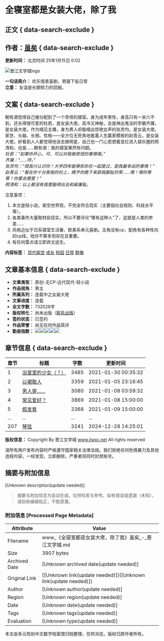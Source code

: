 # 全寝室都是女装大佬，除了我

## 正文 { data-search-exclude }


## 作者：[虽矣](http://www.jjwxc.net/oneauthor.php?authorid=1603563) { data-search-exclude }

**更新时间：** 北京时间 25年1月15日 0:02

![晋江文学城logo](//static.jjwxc.net/images/channel_2010/logo.gif)

**一句话简介：** 欢乐情景喜剧，男寝下饭日常  
**立意：** 友谊是长期努力的回报。

## 文案 { data-search-exclude }

朝有酒觉得自己被分配到了一个奇怪的寝室。身为成年男性，身高只有一米六不到，还长得很可爱的杜若，是女装大佬。高冷又神秘，总是神出鬼没的学霸齐骥，是女装大佬。作为唱见主播，身为男人却能唱出惊艳女声的张灵均，是女装大佬。家世、头脑、长相、性格——全方位无死角地套着人生赢家模板的赵青云，是女装大佬。好看到人人都觉得他该去做明星，自己也一门心思想着变红进入娱乐圈的照清和，也是……朝有酒：我的寝室果然有问题。  
*杜若：“如果你开心，可、可以对我做奇怪的事情哦。”*  
*齐骥：“……哼。”*  
*张灵均：“很高兴认识你！大学四年能够和你在一起度过，是我最幸运的事情！”*  
*赵青云：“看在你十分英俊的份上，赐予你跪下来舔我脚趾的荣……喂！喂你等等！你要去哪里！”*  
*照清和：以上都没有我更豁得出去和破廉耻。*

注意事项：
1. 本文是轻小说，架空世界观，不完全符合现实（主要指社会规则、科技水平等）。
2. 各类事件大量取材自现实，所以不要评论“哪有这种人”了，这就是人类的参差……
3. 风格近似于日系寝室生活番、欧美系单元喜剧。主角没有cp，配角有各种性向的cp线，戏份不算多但存在且重要。
4. 有任何雷点请立即弃文逃生。

**内容标签：** [现代架空](//www.jjwxc.net/bookbase.php?bq=126) [成长](//www.jjwxc.net/bookbase.php?bq=183) [校园](//www.jjwxc.net/bookbase.php?bq=185) [日常](//www.jjwxc.net/bookbase.php?bq=268) [群像](//www.jjwxc.net/bookbase.php?bq=356)

## 文章基本信息 { data-search-exclude }

- **文章类型：** 原创-无CP-近代现代-轻小说
- **作品视角：** 男主
- **所属系列：** 连载中之女装大佬
- **文章进度：** 连载
- **全文字数：** 732028字
- **版权转化：** 尚未出版（[联系出版](//www.jjwxc.net/aboutus/#fragment-29)）
- **签约状态：** 已签约
- **作品荣誉：** 尚无任何作品简评
- **勤奋指数：** ![](//static.jjwxc.net/images/flowerofauthor.png)![](//static.jjwxc.net/images/flowergrey.png)![](//static.jjwxc.net/images/flowergrey.png)![](//static.jjwxc.net/images/flowergrey.png)![](//static.jjwxc.net/images/flowergrey.png)

## 章节信息 { data-search-exclude }

| 章节 | 标题 | 字数 | 更新时间 |
| ---- | ---- | ---- | ---- |
| 1 | [浴室里的少女（？）](http://www.jjwxc.net/onebook.php?novelid=3943490&chapterid=1) | 3485 | 2021-01-30 00:35:32 |
| 2 | [以裙取人](http://www.jjwxc.net/onebook.php?novelid=3943490&chapterid=2) | 3359 | 2021-01-05 23:16:45 |
| 3 | [男人穿……](http://www.jjwxc.net/onebook.php?novelid=3943490&chapterid=3) | 3080 | 2021-01-08 03:59:32 |
| 4 | [常见爱好？](http://www.jjwxc.net/onebook.php?novelid=3943490&chapterid=4) | 3869 | 2021-01-08 15:00:00 |
| 5 | [假发套](http://www.jjwxc.net/onebook.php?novelid=3943490&chapterid=5) | 3368 | 2021-01-09 15:00:00 |
| ... | ... | ... | ... |
| 207 | [琴弦](http://www.jjwxc.net/onebook.php?novelid=3943490&chapterid=207) | 3241 | 2024-12-28 14:25:01 |

**版权信息：** Copyright By 晋江文学城 www.jjwxc.net All rights reserved

请所有用户发布内容时严格遵守国家相关法律法规。我们拒绝任何色情暴力及其他违规内容，一经发现，立即删除，严重者将同时封禁账号。
<!-- tcd_original_link http://www.jjwxc.net/onebook.php?novelid=3943490 -->


## 摘要与附加信息

<!-- tcd_abstract -->
[Unknown description(update needed)]
<!-- tcd_abstract_end -->

> 摘要与附加信息为自动生成，仅供检索与参考。如有错误或遗漏（未知），请协助编辑指正，不胜感激。

### 附加信息 [Processed Page Metadata]

| Attribute       | Value                                  |
|-----------------|----------------------------------------|
| Filename        | www_《全寝室都是女装大佬，除了我》虽矣_-_晋江文学城.md                             |
| Size            | 3907 bytes                           |
| Archived Date   | [Unknown archived date(update needed)]                             |
| Original Link   | [[Unknown link(update needed)]]([Unknown link(update needed)])                       |
| Author          | [Unknown author(update needed)]                               |
| Region          | [Unknown region(update needed)]                               |
| Date            | [Unknown date(update needed)]                                 |
| Tags            | [Unknown tags(update needed)]                                 |
| Evaluation            | [Unknown type(update needed)]                                 |
<!-- tcd_table_end -->

本文由多元性别中文数字档案馆归档整理，仅供浏览。版权归原作者所有。
